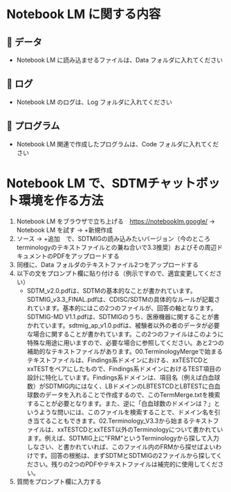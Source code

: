 # Notebook LM に関する内容

## 💾 データ
- Notebook LM に読み込ませるファイルは、Data フォルダに入れてください

## 📃 ログ
- Notebook LM のログは、Log フォルダに入れてください

## 🤖 プログラム
- Notebook LM 関連で作成したプログラムは、Code フォルダに入れてください

# Notebook LM で、SDTMチャットボット環境を作る方法
1. Notebook LM をブラウザで立ち上げる　https://notebooklm.google/ → Notebook LM を試す → +新規作成
2. ソース → +追加　で、SDTMIGの読み込みたいバージョン（今のところterminologyのテキストファイルとの兼ね合いで3.3推奨）およびその周辺ドキュメントのPDFをアップロードする
3. 同様に、Data フォルダのテキストファイル2つをアップロードする
4. 以下の文をプロンプト欄に貼り付ける（例示ですので、適宜変更してください）
   - SDTM_v2.0.pdfは、SDTMの基本的なことが書かれています。SDTMIG_v3.3_FINAL.pdfは、CDISC/SDTMの具体的なルールが記載されています。基本的にはこの2つのファイルが、回答の軸となります。SDTMIG-MD V1.1.pdfは、SDTMIGのうち、医療機器に関することが書かれています。sdtmig_ap_v1.0.pdfは、被験者以外の者のデータが必要な場合に関することが書かれています。この2つのファイルはこのように特殊な用途に用いますので、必要な場合に参照してください。あと2つの補助的なテキストファイルがあります。00.TerminologyMergeで始まるテキストファイルは、Findings系ドメインにおける、xxTESTCDとxxTESTをペアにしたもので、Findings系ドメインにおけるTEST項目の設計に特化しています。Findings系ドメインは、項目名（例えば白血球数）がSDTMIG内にはなく、LBドメインのLBTESTCDとLBTESTに白血球数のデータを入れることで作成するので、このTermMerge.txtを検索することが必要となります。また、逆に「白血球数のドメインは？」というような問いには、このファイルを検索することで、ドメイン名を引き当てることもできます。02.Terminology_V3.3から始まるテキストファイルは、xxTESTCDとxxTEST以外のTerminologyについて書かれています。例えば、SDTMIG上に"FRM"というTerminologyから探して入力しなさい、と書かれていれば、このファイル内のFRMから探せばよいわけです。回答の根拠は、まずSDTMとSDTMIGの2ファイルから探してください。残りの2つのPDFやテキストファイルは補完的に使用してください。
6. 質問をプロンプト欄に入力する
